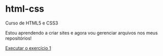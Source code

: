 # html-css
 Curso de HTML5 e CSS3

Estou aprendendo a criar sites e agora vou gerenciar arquivos nos meus repositórios!

<a href="https://vpoffice.github.io/html-css/exercicios/ex001/index.html">Executar o exercício 1</a>